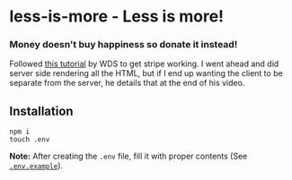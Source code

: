# less-is-more - Less is more!

### Money doesn't buy happiness so donate it instead!

Followed [this tutorial](https://youtu.be/1r-F3FIONl8) by WDS to get stripe working. I went ahead and did server side rendering all the HTML, but if I end up wanting the client to be separate from the server, he details that at the end of his video.

## Installation

```
npm i
touch .env
```

<b>Note:</b> After creating the `.env` file, fill it with proper contents (See [`.env.example`](./.env.example)).
